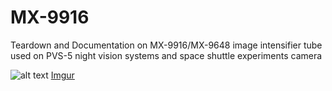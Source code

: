 # MX-9916
Teardown and Documentation on MX-9916/MX-9648 image intensifier tube used on PVS-5 night vision systems and space shuttle experiments camera

![alt text](https://imgur.com/maFkq1B)
[Imgur](https://imgur.com/maFkq1B)
